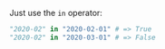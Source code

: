 Just use the `in` operator:

```python
"2020-02" in "2020-02-01" # => True
"2020-02" in "2020-03-01" # => False
```

